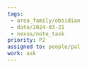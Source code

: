 ```yaml
---
tags:
 - area_family/obsidian
 - date/2024-03-21
 - nexus/note_task
priority: P2
assigned to: people/pal
work: ask 
---
```

